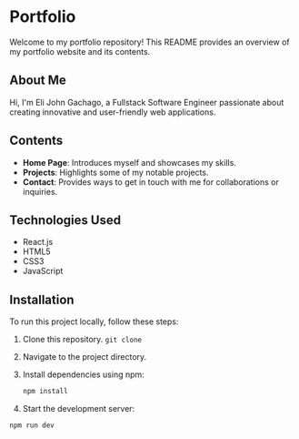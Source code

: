 # Portfolio

Welcome to my portfolio repository! This README provides an overview of my portfolio website and its contents.

## About Me

Hi, I'm Eli John Gachago, a Fullstack Software Engineer passionate about creating innovative and user-friendly web applications.

## Contents

- **Home Page**: Introduces myself and showcases my skills.
- **Projects**: Highlights some of my notable projects.
- **Contact**: Provides ways to get in touch with me for collaborations or inquiries.

## Technologies Used

- React.js
- HTML5
- CSS3
- JavaScript

## Installation

To run this project locally, follow these steps:

1. Clone this repository. `git clone `
2. Navigate to the project directory.
3. Install dependencies using npm:

   ```bash
   npm install
   ```
4. Start the development server:
 ```bash
 npm run dev
 ```
